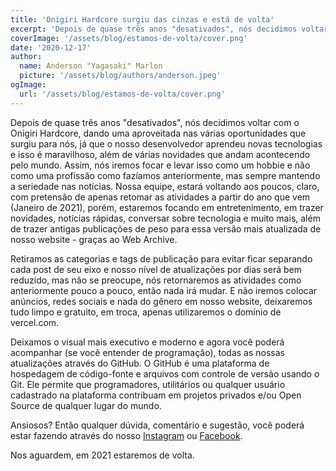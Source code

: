 ```yaml
---
title: 'Onigiri Hardcore surgiu das cinzas e está de volta'
excerpt: 'Depois de quase três anos "desativados", nós decidimos voltar com o Onigiri Hardcore, dando uma aproveitada nas várias oportunidades que surgiu para nós, já que o nosso desenvolvedor aprendeu novas tecnologias e isso é maravilhoso, além de várias novidades que andam acontecendo pelo mundo.'
coverImage: '/assets/blog/estamos-de-volta/cover.png'
date: '2020-12-17'
author:
  name: Anderson "Yagasaki" Marlon
  picture: '/assets/blog/authors/anderson.jpeg'
ogImage:
  url: '/assets/blog/estamos-de-volta/cover.png'
---
```


Depois de quase três anos "desativados", nós decidimos voltar com o Onigiri Hardcore, dando uma aproveitada nas várias oportunidades que surgiu para nós, já que o nosso desenvolvedor aprendeu novas tecnologias e isso é maravilhoso, além de várias novidades que andam acontecendo pelo mundo. Assim, nós iremos focar e levar isso como um hobbie e não como uma profissão como fazíamos anteriormente, mas sempre mantendo a seriedade nas notícias. Nossa equipe, estará voltando aos poucos, claro, com pretensão de apenas retomar as atividades a partir do ano que vem (Janeiro de 2021), porém, estaremos focando em entretenimento, em trazer novidades, notícias rápidas, conversar sobre tecnologia e muito mais, além de trazer antigas publicações de peso para essa versão mais atualizada de nosso website - graças ao Web Archive.

Retiramos as categorias e tags de publicação para evitar ficar separando cada post de seu eixo e nosso nível de atualizações por dias será bem reduzido, mas não se preocupe, nós retornaremos as atividades como anteriormente pouco a pouco, então nada irá mudar. E não iremos colocar anúncios, redes sociais e nada do gênero em nosso website, deixaremos tudo limpo e gratuito, em troca, apenas utilizaremos o domínio de vercel.com.

Deixamos o visual mais executivo e moderno e agora você poderá acompanhar (se você entender de programação), todas as nossas atualizações através do GitHub. O GitHub é uma plataforma de hospedagem de código-fonte e arquivos com controle de versão usando o Git. Ele permite que programadores, utilitários ou qualquer usuário cadastrado na plataforma contribuam em projetos privados e/ou Open Source de qualquer lugar do mundo.

Ansiosos? Então qualquer dúvida, comentário e sugestão, você poderá estar fazendo através do nosso [Instagram](http://www.instagram.com/OnigiriHardcore) ou [Facebook](http://www.facebook.com/OnigiriHardcore).

Nos aguardem, em 2021 estaremos de volta.